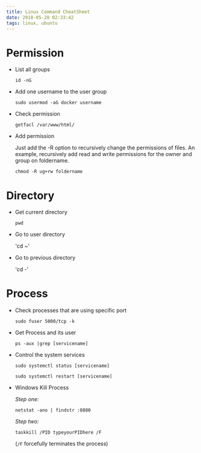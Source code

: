 ```yaml
---
title: Linux Command CheatSheet
date: 2018-05-28 02:33:42
tags: linux, ubuntu
---
```


# Permission

- List all groups

  `id -nG`

  

- Add one username to the user group

  `sudo usermod -aG docker username`

  

- Check permission

  `getfacl /var/www/html/`

  

- Add permission

  Just add the -R option to recursively change the permissions of files. An example, recursively add read and write permissions for the owner and group on foldername.

  `chmod -R ug+rw foldername`

# Directory

- Get current directory

  `pwd`

- Go to user directory

  'cd ~'

- Go to previous directory

  'cd -'

# Process

- Check processes that are using specific port

  `sudo fuser 5000/tcp -k`

  

- Get Process and its user

  `ps -aux |grep [servicename]`

  

- Control the system services

  `sudo systemctl status [servicename]`

  `sudo systemctl restart [servicename]`

- Windows Kill Process

  *Step one:*

  `netstat -ano | findstr :8080`

  *Step two:*

  `taskkill /PID typeyourPIDhere /F`

  (`/F` forcefully terminates the process)

